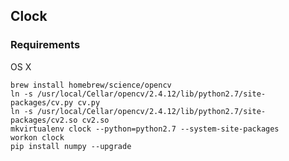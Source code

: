 ## Clock


### Requirements

OS X

    brew install homebrew/science/opencv
    ln -s /usr/local/Cellar/opencv/2.4.12/lib/python2.7/site-packages/cv.py cv.py
    ln -s /usr/local/Cellar/opencv/2.4.12/lib/python2.7/site-packages/cv2.so cv2.so
    mkvirtualenv clock --python=python2.7 --system-site-packages
    workon clock
    pip install numpy --upgrade


